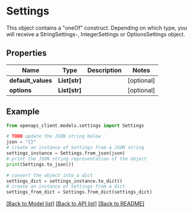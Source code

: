 # Settings

This object contains a \"oneOf\" construct. Depending on which type, you will receive a StringSettings-, IntegerSettings or OptionsSettings object.

## Properties

Name | Type | Description | Notes
------------ | ------------- | ------------- | -------------
**default_values** | **List[str]** |  | [optional] 
**options** | **List[str]** |  | [optional] 

## Example

```python
from openapi_client.models.settings import Settings

# TODO update the JSON string below
json = "{}"
# create an instance of Settings from a JSON string
settings_instance = Settings.from_json(json)
# print the JSON string representation of the object
print(Settings.to_json())

# convert the object into a dict
settings_dict = settings_instance.to_dict()
# create an instance of Settings from a dict
settings_from_dict = Settings.from_dict(settings_dict)
```
[[Back to Model list]](../README.md#documentation-for-models) [[Back to API list]](../README.md#documentation-for-api-endpoints) [[Back to README]](../README.md)


